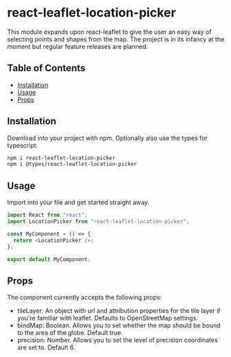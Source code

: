 # react-leaflet-location-picker

This module expands upon react-leaflet to give the user an easy way of selecting points and shapes from the map.
The project is in its infancy at the moment but regular feature releases are planned.

## Table of Contents

- [Installation](#installation)
- [Usage](#usage)
- [Props](#props)

## Installation

Download into your project with npm. Optionally also use the types for typescript.

```sh
npm i react-leaflet-location-picker
npm i @types/react-leaflet-location-picker
```

## Usage

Import into your file and get started straight away.

```javascript
import React from "react";
import LocationPicker from "react-leaflet-location-picker";

const MyComponent = () => {
  return <LocationPicker />;
};

export default MyComponent;
```

## Props

The component currently accepts the following props:

- tileLayer: An object with url and attribution properties for the tile layer if you're familiar with leaflet. Defaults to OpenStreetMap settings.
- bindMap: Boolean. Allows you to set whether the map should be bound to the area of the globe. Default true.
- precision: Number. Allows you to set the level of precision coordinates are set to. Default 6.
